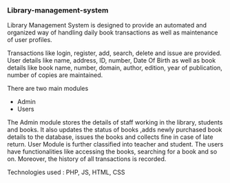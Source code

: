 ### Library-management-system

Library Management System is designed to provide an automated and organized way of handling daily book transactions as well as maintenance of user profiles.

Transactions like login, register, add, search, delete and issue are provided. User details like name, address, ID, number, Date Of Birth as well as book details like book name, number, domain, author, edition, year of publication, number of copies are maintained.

There are two main modules
* Admin
* Users

The Admin module stores the details of staff working in the library, students and books. It also updates the status of books ,adds newly purchased book details to the database, issues the books and  collects fine in case of late return. 
User Module is further classified into teacher and student. The users have functionalities like accessing the books, searching for a book and so on. Moreover, the history of all transactions is recorded.

Technologies used : PHP, JS, HTML, CSS